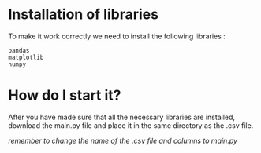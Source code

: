 # Installation of libraries 
To make it work correctly we need to install the following libraries :
```
pandas
matplotlib
numpy
```
# How do I start it? 
After you have made sure that all the necessary libraries are installed, download the main.py file and place it in the same directory as the .csv file.

*remember to change the name of the .csv file and columns to main.py*

